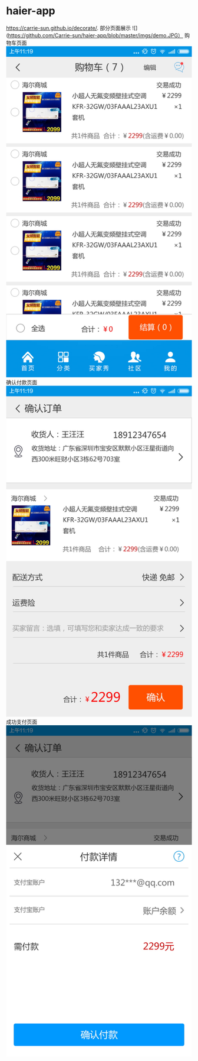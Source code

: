 # haier-app
https://carrie-sun.github.io/decorate/.
部分页面展示
![](https://github.com/Carrie-sun/haier-app/blob/master/imgs/demo.JPG）
购物车页面
![](https://github.com/Carrie-sun/haier-app/blob/master/imgs/car.JPG)
确认付款页面
![](https://github.com/Carrie-sun/haier-app/blob/master/imgs/paying.JPG)
成功支付页面
![](https://github.com/Carrie-sun/haier-app/blob/master/imgs/pay.JPG)

